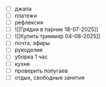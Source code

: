 - [ ] джапа
- [ ] платежи
- [ ] рефлексия
- [ ] ![[Грядки в парник 18-07-2025]]
- [ ] ![[Купить триммер 04-08-2025]]
- [ ] почта, эфиры
- [ ] рукоделие 
- [ ] уборка 1 час
- [ ] кухня
- [ ] проверить попугаев
- [ ] отдых, свободные занятия